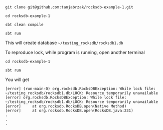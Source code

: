 `git clone git@github.com:tanjabrzak/rocksdb-example-1.git`

`cd rocksdb-example-1`

`sbt clean compile`

`sbt run`

This will create database `~/testing_rocksdb/rocksdb1.db`

To reproduce lock, while program is running, open another terminal

`cd rocksdb-example-1`

`sbt run`

You will get

```$xslt
[error] (run-main-0) org.rocksdb.RocksDBException: While lock file: ~/testing_rocksdb/rocksdb1.db/LOCK: Resource temporarily unavailable
[error] org.rocksdb.RocksDBException: While lock file: ~/testing_rocksdb/rocksdb1.db/LOCK: Resource temporarily unavailable
[error] 	at org.rocksdb.RocksDB.open(Native Method)
[error] 	at org.rocksdb.RocksDB.open(RocksDB.java:231)
.
.
.
```
